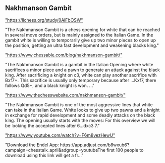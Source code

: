 <h2>Nakhmanson Gambit</h2>
<p><a href="https://lichess.org/study/0AiFbOSW">"https://lichess.org/study/0AiFbOSW"</a></p>

<p>"The Nakhmanson Gambit is a chess opening for white that can be reached in several move orders, but is mainly assigned to the Italian Game. In the gambit white is willing to temporarily give up two minor pieces to open up the position, getting an ultra fast development and weakening blacks king." </p>

<p><a href="https://www.chessable.com/blog/nakhmanson-gambit/">"https://www.chessable.com/blog/nakhmanson-gambit/"</a></p>

<p>"The Nakhmanson Gambit is a gambit in the Italian Opening where white sacrifices a minor piece and a pawn to generate an attack against the black king. After sacrificing a knight on c3, white can play another sacrifice with Bxf7+. This sacrifice is usually only temporary because after …Kxf7, there follows Qd5+, and a black knight is won. ..." </p>

<p><a href="https://www.thechesswebsite.com/nakhmanson-gambit/">"https://www.thechesswebsite.com/nakhmanson-gambit/"</a></p>

<p>"The Nakhmanson Gambit is one of the most aggressive lines that white can take in the Italian Game. White looks to give up two pawns and a knight in exchange for rapid development and some deadly attacks on the black king. The opening usually starts with the moves: For this overview we will be looking the accepted lines after 6…dxc3 7." </p>

<p><a href="https://www.youtube.com/watch?v=F6m8vezHewU">"https://www.youtube.com/watch?v=F6m8vezHewU"</a></p>

<p>"Download the Endel App: https://app.adjust.com/b8wxub6?campaign=chesstalk_april&adgroup=youtubeThe first 100 people to download using this link will get a fr..." </p>

